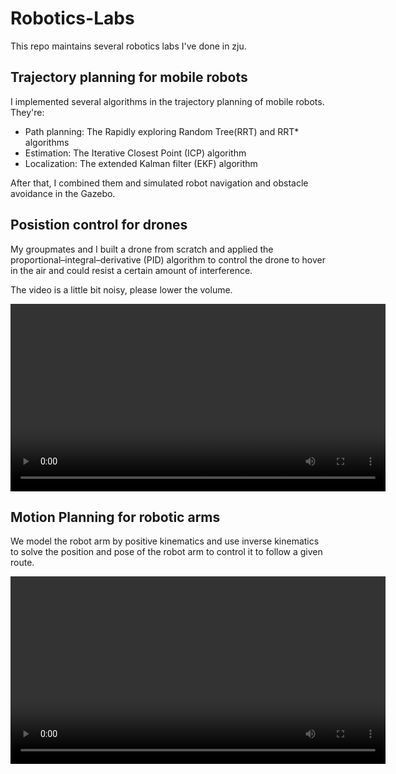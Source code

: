 # Robotics-Labs

This repo maintains several robotics labs I've done in zju.

## Trajectory planning for mobile robots
I implemented several algorithms in the trajectory planning of mobile robots. They're:
- Path planning: The Rapidly exploring Random Tree(RRT) and RRT* algorithms
- Estimation: The Iterative Closest Point (ICP) algorithm
- Localization: The extended Kalman filter (EKF) algorithm

After that, I combined them and simulated robot navigation and obstacle avoidance in the Gazebo.

## Posistion control for drones
My groupmates and I built a drone from scratch and applied the proportional–integral–derivative (PID) algorithm to control the drone to hover in the air and could resist a certain amount of interference.

The video is a little bit noisy, please lower the volume.

<video src="videos/drone.mp4" width="600px" controls="controls"></video>

## Motion Planning for robotic arms 
We model the robot arm by positive kinematics and use inverse kinematics to solve the position and pose of the robot arm to control it to follow a given route.

<video src="videos/arm.mp4" width="600px" controls="controls"></video>
